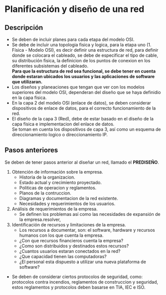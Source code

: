 # Planificación y diseño de una red

## Descripción

- Se deben de incluir planes para cada etapa del modelo OSI.
- Se debe de incluir una topologia fisica y logica, para la etapa uno (1. Física - Modelo OSI), es decir definir una estructura de red, para definir donde se colocara el cableado, se debe de especificar el tipo de cable, su distribución fisica, la definicion de los puntos de conexion en los diferentes subsistemas del cableado.  
__Para que la estructura de red sea funcional, se debe tener en cuenta donde estaran ubicados los usuarios y las aplicaciones de software que utilizaran.__
- Los diseños y planeaciones que tengan que ver con los modelos superiores del modelo OSI, dependeran del diseño que se haya definidio en la capa física.
- En la capa 2 del modelo OSI (enlace de datos), se deben considerar dispositivos de enlace de datos, para el correcto funcionamiento de la red.
- El diseño de la capa 3 (Red), debe de estar basado en el diseño de la capa física e implementacion del enlace de datos.  
Se toman en cuenta los dispositivos de capa 3, así como un esquema de direccionamiento logico o direccionamiento IP.


## Pasos anteriores

Se deben de tener pasos anterior al diseñar un red, llamado el __PREDISEÑO__.

1. Obtención de información sobre la empresa.
   - Historia de la organizacion.
   - Estado actual y crecimiento proyectado.
   - Politicas de operacion y reglamentos.
   - Planos de la contruccion.
   - Diagramas y documentacion de la red existente.
   - Necesidades y requerimientos de los usuarios. 
2. Análisis de requerimientos de la empresa.
   - Se definen los problemas así como las necesidades de expansión de la empresa.resolver,    
3. Identificación de recursos y limitaciones de la empresa.
   - Los recursos a documentar, son: el software, hardware y recursos humanos con los que cuenta la empresa.
   - ¿Con que recursos financieros cuenta la empresa?
   - ¿Como son distribuidos y destinados estos recursos?
   - ¿Cuantos usuarios estaran conectados en la red?
   - ¿Que capacidad tienen las computadoras?
   - ¿El personal esta dispuesto a utilizar una nueva plataforma de software?

- Se deben de considerar ciertos protocolos de seguridad, como: protocolos contra incendios, reglamentos de construccion y seguridad, estos reglamentos y protocolos deben basarse en TIA, IEC e ISO.